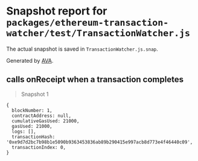 # Snapshot report for `packages/ethereum-transaction-watcher/test/TransactionWatcher.js`

The actual snapshot is saved in `TransactionWatcher.js.snap`.

Generated by [AVA](https://ava.li).

## calls onReceipt when a transaction completes

> Snapshot 1

    {
      blockNumber: 1,
      contractAddress: null,
      cumulativeGasUsed: 21000,
      gasUsed: 21000,
      logs: [],
      transactionHash: '0xe9d7d2bc7b98b1e5090b9363453836ab89b290415e997acb8d773e4f46440c09',
      transactionIndex: 0,
    }

